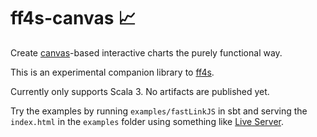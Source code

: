 # ff4s-canvas :chart_with_upwards_trend:

Create [canvas](https://developer.mozilla.org/en-US/docs/Web/API/Canvas_API)-based interactive charts the purely functional way.

This is an experimental companion library to [ff4s](https://www.github.com/buntec/ff4s). 

Currently only supports Scala 3. No artifacts are published yet.

Try the examples by running `examples/fastLinkJS` in sbt and serving
the `index.html` in the `examples` folder using something
like [Live Server](https://www.npmjs.com/package/live-server).
